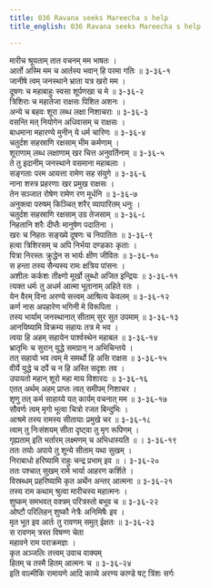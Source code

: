 ```yaml
---
title: 036 Ravana seeks Mareecha s help
title_english: 036 Ravana seeks Mareecha s help

---
```

<div class="audioEmbed"  caption="श्रीराम-हरिसीताराममूर्ति-घनपाठिभ्यां वचनम्" src="https://archive.org/download/Ramayana-recitation-Sriram-harisItArAmamUrti-Ghanapaati-v2/Kanda_3/Kanda_3_ARK-036-Sahayyartham_Ravana_Prathana.mp3"></div>

मारीच श्रूयताम् तात वचनम् मम भाषतः ।  
आर्तो अस्मि मम च आर्तस्य भवान् हि परमा गतिः ॥ ३-३६-१  
जानीषे त्वम् जनस्थाने भ्राता यत्र खरो मम ।  
दूषणः च महाबाहुः स्वसा शूर्पणखा च मे ॥ ३-३६-२  
त्रिशिराः च महातेजा राक्षसः पिशित अशनः ।  
अन्ये च बहवः शूरा लब्ध लक्षा निशाचराः ॥ ३-३६-३  
वसन्ति मत् नियोगेन अधिवासम् च राक्षसः ।  
बाधमाना महारण्ये मुनीन् ये धर्म चारिणः ॥ ३-३६-४  
चतुर्दश सहस्राणि रक्षसाम् भीम कर्मणाम् ।  
शूराणाम् लब्ध लक्षाणाम् खर चित्त अनुवर्तिनाम् ॥ ३-३६-५  
ते तु इदानीम् जनस्थाने वसमाना महाबलाः ।  
सङ्गताः परम आयत्ता रामेण सह संयुगे ॥ ३-३६-६  
नाना शस्त्र प्रहरणाः खर प्रमुख राक्षसः ।  
तेन सञ्जात रोषेण रामेण रण मूर्धनि ॥ ३-३६-७  
अनुक्त्वा परुषम् किञ्चित् शरैर् व्यापारितम् धनुः ।  
चतुर्दश सहस्राणि रक्षसाम् उग्र तेजसाम् ॥ ३-३६-८  
निहतानि शरैः दीप्तैः मानुषेण पदातिना ।  
खरः च निहतः सङ्ख्ये दूषणः च निपातितः ॥ ३-३६-९  
हत्वा त्रिशिरसम् च अपि निर्भया दण्डकाः कृताः ।  
पित्रा निरस्तः क्रुद्धेन स भार्यः क्षीण जीवितः ॥ ३-३६-१०  
स हन्ता तस्य सैन्यस्य रामः क्षत्रिय पांसनः ।  
अशीलः कर्कशः तीक्ष्णो मूर्खो लुब्धो अजित इन्द्रियः ॥ ३-३६-११  
त्यक्त धर्मः तु अधर्म आत्मा भूतानाम् अहिते रतः ।  
येन वैरम् विना अरण्ये सत्त्वम् आश्रित्य केवलम् ॥ ३-३६-१२  
कर्ण नास अपहारेण भगिनी मे विरूपिता ।  
तस्य भार्याम् जनस्थानात् सीताम् सुर सुत उपमाम् ॥ ३-३६-१३  
आनयिष्यामि विक्रम्य सहायः तत्र मे भव ।  
त्वया हि अहम् सहायेन पार्श्वस्थेन महाबल ॥ ३-३६-१४  
भ्रातृभिः च सुरान् युद्धे समग्रान् न अभिचिन्तये ।  
तत् सहायो भव त्वम् मे समर्थो हि असि राक्षस ॥ ३-३६-१५  
वीर्ये युद्धे च दर्पे च न हि अस्ति सदृशः तव ।  
उपायतो महान् शूरो महा माय विशारदः ॥ ३-३६-१६  
एतत् अर्थम् अहम् प्राप्तः त्वत् समीपम् निशाचर ।  
शृणु तत् कर्म साहाय्ये यत् कार्यम् वचनात् मम ॥ ३-३६-१७  
सौवर्णः त्वम् मृगो भूत्वा चित्रो रजत बिन्दुभिः ।  
आश्रमे तस्य रामस्य सीतायाः प्रमुखे चर ॥ ३-३६-१८  
त्वाम् तु निःसंशयम् सीता दृष्ट्वा तु मृग रूपिणम् ।  
गृह्यताम् इति भर्तारम् लक्ष्मणम् च अभिधास्यति ॥ । ३-३६-१९  
ततः तयोः अपाये तु शून्ये सीताम् यथा सुखम् ।  
निराबाधो हरिष्यामि राहुः चन्द्र प्रभाम् इव ॥ । ३-३६-२०  
ततः पश्चात् सुखम् रामे भार्या आहरण कर्शिते ।  
विस्रब्धम् प्रहरिष्यामि कृत अर्थेन अन्तर् आत्मना ॥ ३-३६-२१  
तस्य राम कथाम् श्रुत्वा मारीचस्य महात्मनः ।  
शुष्कम् समभवत् वक्त्रम् परित्रस्तो बभूव च ॥ ३-३६-२२  
ओष्टौ परिलिहन् शुष्कौ नेत्रैः अनिमिषैः इव ।  
मृत भूत इव आर्तः तु रावणम् समुत् ईक्षतः ॥ ३-३६-२३  
स रावणम् त्रस्त विषण्ण चेता  
महावने राम पराक्रमज्ञः ।  
कृत अञ्जलिः तत्त्वम् उवाच वाक्यम्  
हितम् च तस्मै हितम् आत्मनः च ॥ ३-३६-२४  
इति वाल्मीकि रामायणे आदि काव्ये अरण्य काण्डे षट् त्रिंशः सर्गः